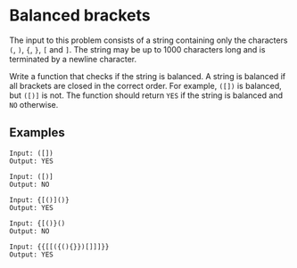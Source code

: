 # Balanced brackets

The input to this problem consists of a string containing only the characters `(`, `)`, `{`, `}`, `[` and `]`. The string may be up to 1000 characters long and is terminated by a newline character.

Write a function that checks if the string is balanced. A string is balanced if all brackets are closed in the correct order. For example, `([])` is balanced, but `([)]` is not. The function should return `YES` if the string is balanced and `NO` otherwise.

## Examples

```text
Input: ([])
Output: YES

Input: ([)]
Output: NO

Input: {[()]()}
Output: YES

Input: {[()}()
Output: NO

Input: {{[[({(){}})[]]]}}
Output: YES
```
